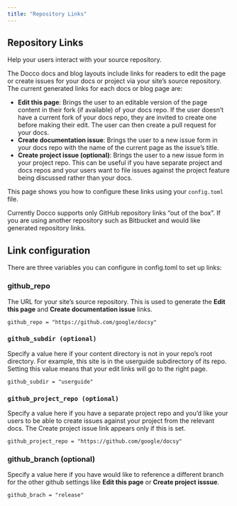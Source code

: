 ```yaml
---
title: "Repository Links"
---
```


## Repository Links

Help your users interact with your source repository.

The Docco docs and blog layouts include links for readers to edit the page or create issues for your docs or project via your site’s source repository. The current generated links for each docs or blog page are:

+ **Edit this page**: Brings the user to an editable version of the page content in their fork (if available) of your docs repo. If the user doesn’t have a current fork of your docs repo, they are invited to create one before making their edit. The user can then create a pull request for your docs.
+ **Create documentation issue**: Brings the user to a new issue form in your docs repo with the name of the current page as the issue’s title.
+ **Create project issue (optional)**: Brings the user to a new issue form in your project repo. This can be useful if you have separate project and docs repos and your users want to file issues against the project feature being discussed rather than your docs.

This page shows you how to configure these links using your `config.toml` file.

Currently Docco supports only GitHub repository links “out of the box”. If you are using another repository such as Bitbucket and would like generated repository links.

## Link configuration 

There are three variables you can configure in config.toml to set up links:

### github_repo 
The URL for your site’s source repository. This is used to generate the **Edit this page** and **Create documentation issue** links.

```
github_repo = "https://github.com/google/docsy"
```

### `github_subdir (optional)`

Specify a value here if your content directory is not in your repo’s root directory. For example, this site is in the userguide subdirectory of its repo. Setting this value means that your edit links will go to the right page.

```
github_subdir = "userguide"
```
### `github_project_repo (optional) `

Specify a value here if you have a separate project repo and you’d like your users to be able to create issues against your project from the relevant docs. The Create project issue link appears only if this is set.

```
github_project_repo = "https://github.com/google/docsy"
```

### github_branch (optional) 

Specify a value here if you have would like to reference a different branch for the other github settings like **Edit this page** or **Create project isssue**.

```
github_brach = "release"
```

